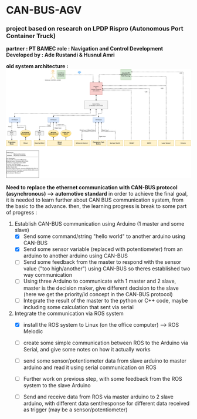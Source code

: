 # CAN-BUS-AGV

### project based on research on LPDP Rispro (Autonomous Port Container Truck)
**partner : PT BAMEC**
**role : Navigation and Control Development**
**Developed by : Ade Rustandi & Husnul Amri**

**old system architecture :**
![Old system architecture](https://github.com/aderustandi/CAN-BUS-AGV/blob/master/Data/Architecture%20System/New%20Structure-Page-1.png)

**Need to replace the ethernet communication with CAN-BUS protocol (asynchronous) --> automotive standard**
in order to achieve the final goal, it is needed to learn further about CAN BUS communication system, from the basic to the advance. then, the learning progress is break to some part of progress : 
1. Establish CAN-BUS communication using Arduino (1 master and some slave)
   - [x] Send some command/string "hello world" to another arduino using CAN-BUS
   - [x] Send some sensor variable (replaced with potentiometer) from an arduino to another arduino using CAN-BUS
   - [ ] Send some feedback from the master to respond with the sensor value ("too high/another") using CAN-BUS so theres established two way communication
   - [ ] Using three Arduino to communicate with 1 master and 2 slave, master is the decision maker, give different decision to the slave (here we get the priority/id concept in the CAN-BUS protocol)
   - [ ] Integrate the result of the master to the python or C++ code, maybe including some calculation that sent via serial
2. Integrate the communication via ROS system 
   - [x] install the ROS system to Linux (on the office computer) --> ROS Melodic
   - [ ] create some simple communication between ROS to the Arduino via Serial, and give some notes on how it actually works
   - [ ] send some sensor/potentiometer data from slave arduino to master arduino and read it using serial communication on ROS 
   - [ ] Further work on previous step, with some feedback from the ROS system to the slave Arduino
   - [ ] Send and receive data from ROS via master arduino to 2 slave arduino, with different data sent/response for different data received as trigger (may be a sensor/potentiometer)


    






